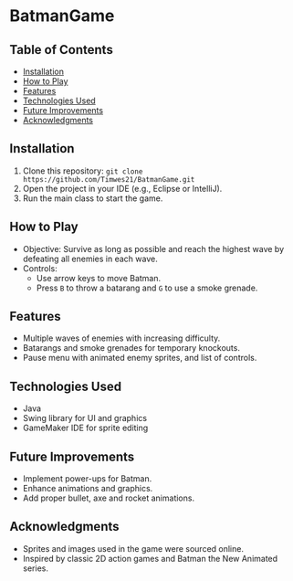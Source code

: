 # BatmanGame

## Table of Contents
- [Installation](#installation)
- [How to Play](#how-to-play)
- [Features](#features)
- [Technologies Used](#technologies-used)
- [Future Improvements](#future-improvements)
- [Acknowledgments](#acknowledgments)


## Installation
1. Clone this repository: `git clone https://github.com/Timwes21/BatmanGame.git`
2. Open the project in your IDE (e.g., Eclipse or IntelliJ).
3. Run the main class to start the game.


## How to Play
- Objective: Survive as long as possible and reach the highest wave by defeating all enemies in each wave.
- Controls:
  - Use arrow keys to move Batman.
  - Press `B` to throw a batarang and `G` to use a smoke grenade.
 

## Features
- Multiple waves of enemies with increasing difficulty.
- Batarangs and smoke grenades for temporary knockouts.
- Pause menu with animated enemy sprites, and list of controls.


## Technologies Used
- Java
- Swing library for UI and graphics
- GameMaker IDE for sprite editing


## Future Improvements
- Implement power-ups for Batman.
- Enhance animations and graphics.
- Add proper bullet, axe and rocket animations.


## Acknowledgments
- Sprites and images used in the game were sourced online.
- Inspired by classic 2D action games and Batman the New Animated series.

